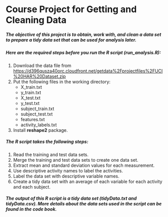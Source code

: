 # Course Project for Getting and Cleaning Data

##### The objective of this project is to obtain, work with, and clean a data set to prepare a tidy data set that can be used for analysis later.

##### Here are the required steps before you run the R script (run_analysis.R):

1. Download the data file from https://d396qusza40orc.cloudfront.net/getdata%2Fprojectfiles%2FUCI%20HAR%20Dataset.zip
2. Put the following files in the working directory:
   * X_train.txt
   * y_train.txt
   * X_test.txt
   * y_test.txt
   * subject_train.txt
   * subject_test.txt
   * features.txt
   * activity_labels.txt
3. Install **reshape2** package.

##### The R script takes the following steps:
1. Read the training and test data sets.
2. Merge the training and test data sets to create one data set.
3. Extract mean and standard deviation values for each measurement.
4. Use descriptive activity names to label the activities.
5. Label the data set with descriptive variable names.
6. Create a tidy data set with an average of each variable for each activity and each subject.

##### The output of this R script is a tidy data set (tidyData.txt and tidyData.csv). More details about the data sets used in the script can be found in the code book.
